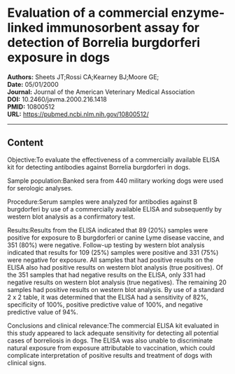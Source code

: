 # Evaluation of a commercial enzyme-linked immunosorbent assay for detection of Borrelia burgdorferi exposure in dogs

**Authors:** Sheets JT;Rossi CA;Kearney BJ;Moore GE;  
**Date:** 05/01/2000  
**Journal:** Journal of the American Veterinary Medical Association  
**DOI:** 10.2460/javma.2000.216.1418  
**PMID:** 10800512  
**URL:** https://pubmed.ncbi.nlm.nih.gov/10800512/

---

## Content

Objective:To evaluate the effectiveness of a commercially available ELISA kit for detecting antibodies against Borrelia burgdorferi in dogs.

Sample population:Banked sera from 440 military working dogs were used for serologic analyses.

Procedure:Serum samples were analyzed for antibodies against B burgdorferi by use of a commercially available ELISA and subsequently by western blot analysis as a confirmatory test.

Results:Results from the ELISA indicated that 89 (20%) samples were positive for exposure to B burgdorferi or canine Lyme disease vaccine, and 351 (80%) were negative. Follow-up testing by western blot analysis indicated that results for 109 (25%) samples were positive and 331 (75%) were negative for exposure. All samples that had positive results on the ELISA also had positive results on western blot analysis (true positives). Of the 351 samples that had negative results on the ELISA, only 331 had negative results on western blot analysis (true negatives). The remaining 20 samples had positive results on western blot analysis. By use of a standard 2 x 2 table, it was determined that the ELISA had a sensitivity of 82%, specificity of 100%, positive predictive value of 100%, and negative predictive value of 94%.

Conclusions and clinical relevance:The commercial ELISA kit evaluated in this study appeared to lack adequate sensitivity for detecting all potential cases of borreliosis in dogs. The ELISA was also unable to discriminate natural exposure from exposure attributable to vaccination, which could complicate interpretation of positive results and treatment of dogs with clinical signs.
